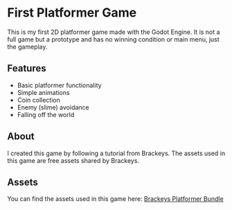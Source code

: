 # First Platformer Game

This is my first 2D platformer game made with the Godot Engine. It is not a full game but a prototype and has no winning condition or main menu, just the gameplay.

## Features
- Basic platformer functionality
- Simple animations
- Coin collection
- Enemy (slime) avoidance
- Falling off the world

## About
I created this game by following a tutorial from Brackeys. The assets used in this game are free assets shared by Brackeys.

## Assets
You can find the assets used in this game here: [Brackeys Platformer Bundle](https://brackeysgames.itch.io/brackeys-platformer-bundle)

